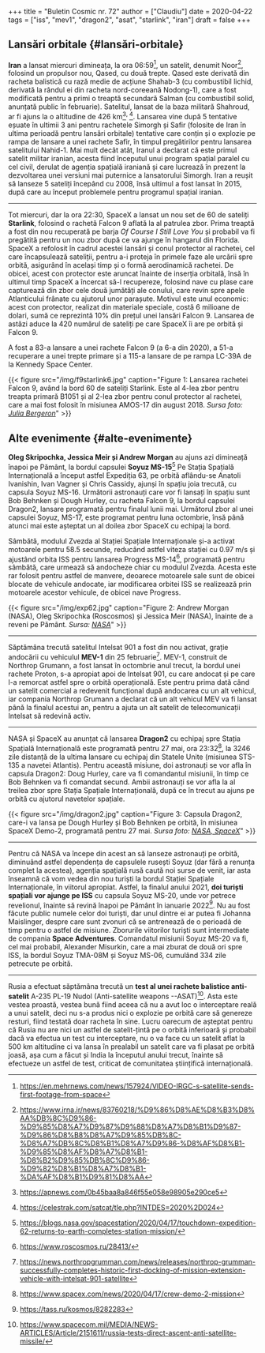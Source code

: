 +++
title = "Buletin Cosmic nr. 72"
author = ["Claudiu"]
date = 2020-04-22
tags = ["iss", "mev1", "dragon2", "asat", "starlink", "iran"]
draft = false
+++

## Lansări orbitale {#lansări-orbitale}

**Iran** a lansat miercuri dimineața, la ora 06:59[^fn:1], un satelit, denumit Noor[^fn:2], folosind un propulsor nou, Qased, cu două trepte. Qased este derivată din racheta balistică cu rază medie de acțiune Shahab-3 (cu combustibil lichid, derivată la rândul ei din racheta nord-coreeană Nodong-1), care a fost modificată pentru a primi o treaptă secundară Salman (cu combustibil solid, anunțată public în februarie). Satelitul, lansat de la baza militară Shahroud, ar fi ajuns la o altitudine de 426 km[^fn:3]<sup>, </sup>[^fn:4]. Lansarea vine după 5 tentative eșuate în ultimii 3 ani pentru rachetele Simorgh și Safir (folosite de Iran în ultima perioadă pentru lansări orbitale) tentative care conțin și o explozie pe rampa de lansare a unei rachete Safir, în timpul pregătirilor pentru lansarea satelitului Nahid-1. Mai mult decât atât, Iranul a declarat că este primul satelit militar iranian, acesta fiind începutul unui program spațial paralel cu cel civil, derulat de agenția spațială iraniană și care lucrează în prezent la dezvoltarea unei versiuni mai puternice a lansatorului Simorgh. Iran a reușit să lanseze 5 sateliți începând cu 2008, însă ultimul a fost lansat în 2015, după care au început problemele pentru programul spațial iranian.

---

Tot miercuri, dar la ora 22:30, SpaceX a lansat un nou set de 60 de sateliți **Starlink**, folosind o rachetă Falcon 9 aflată la al patrulea zbor. Prima treaptă a fost din nou recuperată pe barja _Of Course I Still Love You_ și probabil va fi pregătită pentru un nou zbor după ce va ajunge în hangarul din Florida. SpaceX a refolosit în cadrul acestei lansări și conul protector al rachetei, cel care încapsulează sateliții, pentru a-i proteja în primele faze ale urcării spre orbită, asigurând în același timp și o formă aerodinamică rachetei. De obicei, acest con protector este aruncat înainte de inserția orbitală, însă în ultimul timp SpaceX a încercat să-l recupereze, folosind nave cu plase care capturează din zbor cele două jumătăți ale conului, care revin spre apele Atlanticului frânate cu ajutorul unor parașute. Motivul este unul economic: acest con protector, realizat din materiale speciale, costă 6 milioane de dolari, sumă ce reprezintă 10% din prețul unei lansări Falcon 9. Lansarea de astăzi aduce la 420 numărul de sateliți pe care SpaceX îi are pe orbită și Falcon 9.

A fost a 83-a lansare a unei rachete Falcon 9 (a 6-a din 2020), a 51-a recuperare a unei trepte primare și a 115-a lansare de pe rampa LC-39A de la Kennedy Space Center.

{{< figure src="/img/f9starlink6.jpg" caption="Figure 1: Lansarea rachetei Falcon 9, având la bord 60 de sateliți Starlink. Este al 4-lea zbor pentru treapta primară B1051 și al 2-lea zbor pentru conul protector al rachetei, care a mai fost folosit în misiunea AMOS-17 din august 2018. _Sursa foto: [Julia Bergeron](https://twitter.com/julia%5Fbergeron/status/1253048298140766208)_" >}}


## Alte evenimente {#alte-evenimente}

**Oleg Skripochka, Jessica Meir și Andrew Morgan** au ajuns azi dimineață înapoi pe Pământ, la bordul capsulei **Soyuz MS-15**[^fn:5] Pe Stația Spațială Internațională a început astfel Expediția 63, pe orbită aflându-se Anatoli Ivanishin, Ivan Vagner și Chris Cassidy, ajunși în spațiu joia trecută, cu capsula Soyuz MS-16. Următorii astronauți care vor fi lansați în spațiu sunt Bob Behnken și Dough Hurley, cu racheta Falcon 9, la bordul capsulei Dragon2, lansare programată pentru finalul lunii mai. Următorul zbor al unei capsulei Soyuz, MS-17, este programat pentru luna octombrie, însă până atunci mai este așteptat un al doilea zbor SpaceX cu echipaj la bord.

Sâmbătă, modulul Zvezda al Stației Spațiale Internaționale și-a activat motoarele pentru 58.5 secunde, reducând astfel viteza stației cu 0.97 m/s și ajustând orbita ISS  pentru lansarea Progress MS-14[^fn:6], programată pentru sâmbătă, care urmează să andocheze chiar cu modulul Zvezda. Acesta este rar folosit pentru astfel de manvere, deoarece motoarele sale sunt de obicei blocate de vehicule andocate, iar modificarea orbitei ISS se realizează prin motoarele acestor vehicule, de obicei nave Progress.

{{< figure src="/img/exp62.jpg" caption="Figure 2: Andrew Morgan (NASA), Oleg Skripochka (Roscosmos) și Jessica Meir (NASA), înainte de a reveni pe Pământ. _Sursa: [NASA](https://www.flickr.com/photos/nasa2explore/49728158496/)_" >}}

---

Săptămâna trecută satelitul Intelsat 901 a fost din nou activat, grație andocării cu vehiculul **MEV-1** din 25 februarie[^fn:7]. MEV-1, construit de Northrop Grumann, a fost lansat în octombrie anul trecut, la bordul unei rachete Proton, s-a apropiat apoi de Intelsat 901, cu care andocat și pe care l-a remorcat astfel spre o orbită operațională. Este pentru prima dată când un satelit comercial a redevenit funcțional după andocarea cu un alt vehicul, iar compania Northrop Grumann a declarat că un alt vehicul MEV va fi lansat până la finalul acestui an, pentru a ajuta un alt satelit de telecomunicații Intelsat să redevină activ.

---

NASA și SpaceX au anunțat că lansarea **Dragon2** cu echipaj spre Stația Spațială Internațională este programată pentru 27 mai, ora 23:32[^fn:8], la 3246 zile distanță de la ultima lansare cu echipaj din Statele Unite (misiunea STS-135 a navetei Atlantis). Pentru această misiune, doi astronauți se vor afla în capsula Dragon2: Doug Hurley, care va fi comandantul misiunii, în timp ce Bob Behnken va fi comandat secund. Ambii astronauți se vor afla la al treilea zbor spre Stația Spațiale Internațională, după ce în trecut au ajuns pe orbită cu ajutorul navetelor spațiale.

{{< figure src="/img/dragon2.jpg" caption="Figure 3: Capsula Dragon2, care-i va lansa pe Dough Hurley și Bob Behnken pe orbită, în misiunea SpaceX Demo-2, programată pentru 27 mai. _Sursa foto: [NASA, SpaceX](https://blogs.nasa.gov/kennedy/2020/04/17/launch-date-set-for-first-crew-flight-from-u-s-soil-since-2011/)_" >}}

---

Pentru că NASA va începe din acest an să lanseze astronauți pe orbită, diminuând astfel dependența de capsulele rusești Soyuz (dar fără a renunța complet la acestea), agenția spațială rusă caută noi surse de venit, iar asta înseamnă că vom vedea din nou turiști la bordul Stației Spațiale Internaționale, în viitorul apropiat.
Astfel, la finalul anului 2021, **doi turiști spațiali vor ajunge pe ISS** cu capsula Soyuz MS-20, unde vor petrece revelionul, înainte să revină înapoi pe Pământ în ianuarie 2022[^fn:9]. Nu au fost făcute public numele celor doi turiști, dar unul dintre ei ar putea fi Johanna Maislinger, despre care sunt zvonuri că se antrenează de o perioadă de timp pentru o astfel de misiune. Zborurile viitorilor turiști sunt intermediate de compania **Space Adventures**. Comandatul misiunii Soyuz MS-20 va fi, cel mai probabil, Alexander Misurkin, care a mai zburat de două ori spre ISS, la bordul Soyuz TMA-08M și Soyuz MS-06, cumulând 334 zile petrecute pe orbită.

---

Rusia a efectuat săptămâna trecută un **test al unei rachete balistice anti-satelit** A-235 PL-19 Nudol (Anti-satellite weapons --ASAT)[^fn:10]. Asta este vestea proastă, vestea bună fiind aceea că nu a avut loc o interceptare reală a unui satelit, deci nu s-a produs nici o explozie pe orbită care să genereze resturi, fiind testată doar racheta în sine. Lucru oarecum de așteptat pentru că Rusia nu are nici un astfel de satelit-țintă pe o orbită inferioară și probabil dacă va efectua un test cu interceptare, nu o va face cu un satelit aflat la 500 km altitudine ci va lansa în prealabil un satelit care va fi plasat pe orbită joasă, așa cum a făcut și India la începutul anului trecut, înainte să efectueze un astfel de test, criticat de comunitatea științifică internațională.

[^fn:1]: <https://en.mehrnews.com/news/157924/VIDEO-IRGC-s-satellite-sends-first-footage-from-space>
[^fn:2]: <https://www.irna.ir/news/83760218/%D9%86%D8%AE%D8%B3%D8%AA%DB%8C%D9%86-%D9%85%D8%A7%D9%87%D9%88%D8%A7%D8%B1%D9%87-%D9%86%D8%B8%D8%A7%D9%85%DB%8C-%D8%A7%DB%8C%D8%B1%D8%A7%D9%86-%D8%AF%D8%B1-%D9%85%D8%AF%D8%A7%D8%B1-%D8%B2%D9%85%DB%8C%D9%86-%D9%82%D8%B1%D8%A7%D8%B1-%DA%AF%D8%B1%D9%81%D8%AA>
[^fn:3]: <https://apnews.com/0b45baa8a846f55e058e98905e290ce5>
[^fn:4]: <https://celestrak.com/satcat/tle.php?INTDES=2020%2D024>
[^fn:5]: <https://blogs.nasa.gov/spacestation/2020/04/17/touchdown-expedition-62-returns-to-earth-completes-station-mission/>
[^fn:6]: <https://www.roscosmos.ru/28413/>
[^fn:7]: <https://news.northropgrumman.com/news/releases/northrop-grumman-successfully-completes-historic-first-docking-of-mission-extension-vehicle-with-intelsat-901-satellite>
[^fn:8]: <https://www.spacex.com/news/2020/04/17/crew-demo-2-mission>
[^fn:9]: <https://tass.ru/kosmos/8282283>
[^fn:10]: <https://www.spacecom.mil/MEDIA/NEWS-ARTICLES/Article/2151611/russia-tests-direct-ascent-anti-satellite-missile/>